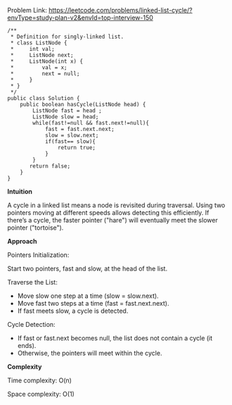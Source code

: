 Problem Link: https://leetcode.com/problems/linked-list-cycle/?envType=study-plan-v2&envId=top-interview-150

```
/**
 * Definition for singly-linked list.
 * class ListNode {
 *     int val;
 *     ListNode next;
 *     ListNode(int x) {
 *         val = x;
 *         next = null;
 *     }
 * }
 */
public class Solution {
    public boolean hasCycle(ListNode head) {
        ListNode fast = head ; 
        ListNode slow = head;
        while(fast!=null && fast.next!=null){
            fast = fast.next.next;
            slow = slow.next;
            if(fast== slow){
                return true;
            }
        }
       return false; 
    }
}
```

**Intuition**

A cycle in a linked list means a node is revisited during traversal. Using two pointers moving at different speeds allows detecting this efficiently. If there’s a cycle, the faster pointer ("hare") will eventually meet the slower pointer ("tortoise").

**Approach**

Pointers Initialization:

Start two pointers, fast and slow, at the head of the list.

Traverse the List:

- Move slow one step at a time (slow = slow.next).
- Move fast two steps at a time (fast = fast.next.next).
- If fast meets slow, a cycle is detected.

Cycle Detection:

- If fast or fast.next becomes null, the list does not contain a cycle (it ends).
- Otherwise, the pointers will meet within the cycle.

**Complexity**

Time complexity: O(n)

Space complexity: O(1)
